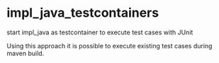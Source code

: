 # impl_java_testcontainers

start impl_java as testcontainer to execute test cases with JUnit


Using this approach it is possible to execute existing test cases during maven build.
